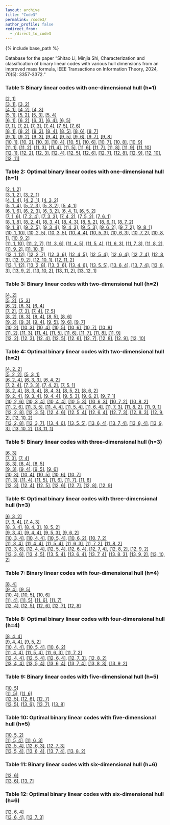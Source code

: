 ```yaml
---
layout: archive
title: "Code3"
permalink: /code3/
author_profile: false
redirect_from: 
  - /direct_to_code3
---
```


{% include base_path %}


Database for the paper “Shitao Li, Minjia Shi, Characterization and classification of binary linear codes with various hull dimensions from an improved
mass formula, IEEE Transactions on Information Theory, 2024, 70(5): 3357-3372.”

### Table 1: Binary linear codes with one-dimensional hull (h=1)

[[2, 1]](https://AHU-coding.github.io/files/1-[2,1].txt)  
[[3, 1]](https://AHU-coding.github.io/files/1-[3,1].txt), [[3, 2]](https://AHU-coding.github.io/files/1-[3,2].txt)  
[[4, 1]](https://AHU-coding.github.io/files/1-[4,1].txt), [[4, 2]](https://AHU-coding.github.io/files/1-[4,2].txt), [[4, 3]](https://AHU-coding.github.io/files/1-[4,3].txt)  
[[5, 1]](https://AHU-coding.github.io/files/1-[5,1].txt), [[5, 2]](https://AHU-coding.github.io/files/1-[5,2].txt), [[5, 3]](https://AHU-coding.github.io/files/1-[5,3].txt), [[5, 4]](https://AHU-coding.github.io/files/1-[5,4].txt)  
[[6, 1]](https://AHU-coding.github.io/files/1-[6,1].txt), [[6, 2]](https://AHU-coding.github.io/files/1-[6,2].txt), [[6, 3]](https://AHU-coding.github.io/files/1-[6,3].txt), [[6, 4]](https://AHU-coding.github.io/files/1-[6,4].txt), [[6, 5]](https://AHU-coding.github.io/files/1-[6,5].txt)  
[[7, 1]](https://AHU-coding.github.io/files/1-[7,1].txt), [[7, 2]](https://AHU-coding.github.io/files/1-[7,2].txt), [[7, 3]](https://AHU-coding.github.io/files/1-[7,3].txt), [[7, 4]](https://AHU-coding.github.io/files/1-[7,4].txt), [[7, 5]](https://AHU-coding.github.io/files/1-[7,5].txt), [[7, 6]](https://AHU-coding.github.io/files/1-[7,6].txt)  
[[8, 1]](https://AHU-coding.github.io/files/1-[8,1].txt), [[8, 2]](https://AHU-coding.github.io/files/1-[8,2].txt), [[8, 3]](https://AHU-coding.github.io/files/1-[8,3].txt), [[8, 4]](https://AHU-coding.github.io/files/1-[8,4].txt), [[8, 5]](https://AHU-coding.github.io/files/1-[8,5].txt), [[8, 6]](https://AHU-coding.github.io/files/1-[8,6].txt), [[8, 7]](https://AHU-coding.github.io/files/1-[8,7].txt)  
[[9, 1]](https://AHU-coding.github.io/files/1-[9,1].txt), [[9, 2]](https://AHU-coding.github.io/files/1-[9,2].txt), [[9, 3]](https://AHU-coding.github.io/files/1-[9,3].txt), [[9, 4]](https://AHU-coding.github.io/files/1-[9,4].txt), [[9, 5]](https://AHU-coding.github.io/files/1-[9,5].txt), [[9, 6]](https://AHU-coding.github.io/files/1-[9,6].txt), [[9, 7]](https://AHU-coding.github.io/files/1-[9,7].txt), [[9, 8]](https://AHU-coding.github.io/files/1-[9,8].txt)  
[[10, 1]](https://AHU-coding.github.io/files/1-[10,1].txt), [[10, 2]](https://AHU-coding.github.io/files/1-[10,2].txt), [[10, 3]](https://AHU-coding.github.io/files/1-[10,3].txt), [[10, 4]](https://AHU-coding.github.io/files/1-[10,4].txt), [[10, 5]](https://AHU-coding.github.io/files/1-[10,5].txt), [[10, 6]](https://AHU-coding.github.io/files/1-[10,6].txt), [[10, 7]](https://AHU-coding.github.io/files/1-[10,7].txt), [[10, 8]](https://AHU-coding.github.io/files/1-[10,8].txt), [[10, 9]](https://AHU-coding.github.io/files/1-[10,9].txt)  
[[11, 1]](https://AHU-coding.github.io/files/1-[11,1].txt), [[11, 2]](https://AHU-coding.github.io/files/1-[11,2].txt), [[11, 3]](https://AHU-coding.github.io/files/1-[11,3].txt), [[11, 4]](https://AHU-coding.github.io/files/1-[11,4].txt), [[11, 5]](https://AHU-coding.github.io/files/1-[11,5].txt), [[11, 6]](https://AHU-coding.github.io/files/1-[11,6].txt), [[11, 7]](https://AHU-coding.github.io/files/1-[11,7].txt), [[11, 8]](https://AHU-coding.github.io/files/1-[11,8].txt), [[11, 9]](https://AHU-coding.github.io/files/1-[11,9].txt), [[11, 10]](https://AHU-coding.github.io/files/1-[11,10].txt)  
[[12, 1]](https://AHU-coding.github.io/files/1-[12,1].txt), [[12, 2]](https://AHU-coding.github.io/files/1-[12,2].txt), [[12, 3]](https://AHU-coding.github.io/files/1-[12,3].txt), [[12, 4]](https://AHU-coding.github.io/files/1-[12,4].txt), [[12, 5]](https://AHU-coding.github.io/files/1-[12,5].txt), [[12, 6]](https://AHU-coding.github.io/files/1-[12,6].txt), [[12, 7]](https://AHU-coding.github.io/files/1-[12,7].txt), [[12, 8]](https://AHU-coding.github.io/files/1-[12,8].txt), [[12, 9]](https://AHU-coding.github.io/files/1-[12,9].txt), [[12, 10]](https://AHU-coding.github.io/files/1-[12,10].txt), [[12, 11]](https://AHU-coding.github.io/files/1-[12,11].txt)  

### Table 2: Optimal binary linear codes with one-dimensional hull (h=1)

[[2, 1, 2]](https://AHU-coding.github.io/files/1-[2,1,2].txt)  
[[3, 1, 2]](https://AHU-coding.github.io/files/1-[3,1,2].txt), [[3, 2, 1]](https://AHU-coding.github.io/files/1-[3,2,1].txt)   
[[4, 1, 4]](https://AHU-coding.github.io/files/1-[4,1,4].txt), [[4, 2, 1]](https://AHU-coding.github.io/files/1-[4,2,1].txt), [[4, 3, 2]](https://AHU-coding.github.io/files/1-[4,3,2].txt)  
[[5, 1, 4]](https://AHU-coding.github.io/files/1-[5,1,4].txt), [[5, 2, 3]](https://AHU-coding.github.io/files/1-[5,2,3].txt), [[5, 3, 2]](https://AHU-coding.github.io/files/1-[5,3,2].txt), [[5, 4, 1]](https://AHU-coding.github.io/files/1-[5,4,1].txt)  
[[6, 1, 6]](https://AHU-coding.github.io/files/1-[6,1,6].txt), [[6, 2, 3]](https://AHU-coding.github.io/files/1-[6,2,3].txt), [[6, 3, 2]](https://AHU-coding.github.io/files/1-[6,3,2].txt), [[6, 4, 1]](https://AHU-coding.github.io/files/1-[6,4,1].txt), [[6, 5, 2]](https://AHU-coding.github.io/files/1-[6,5,2].txt)  
[[7, 1, 6]](https://AHU-coding.github.io/files/1-[7,1,6].txt), [[7, 2, 4]](https://AHU-coding.github.io/files/1-[7,2,4].txt), [[7, 3, 3]](https://AHU-coding.github.io/files/1-[7,3,3].txt), [[7, 4, 2]](https://AHU-coding.github.io/files/1-[7,4,2].txt), [[7, 5, 2]](https://AHU-coding.github.io/files/1-[7,5,2].txt), [[7, 6, 1]](https://AHU-coding.github.io/files/1-[7,6,1].txt)  
[[8, 1, 8]](https://AHU-coding.github.io/files/1-[8,1,8].txt), [[8, 2, 4]](https://AHU-coding.github.io/files/1-[8,2,4].txt), [[8, 3, 4]](https://AHU-coding.github.io/files/1-[8,3,4].txt), [[8, 4, 3]](https://AHU-coding.github.io/files/1-[8,4,3].txt), [[8, 5, 2]](https://AHU-coding.github.io/files/1-[8,5,2].txt), [[8, 6, 1]](https://AHU-coding.github.io/files/1-[8,6,1].txt), [[8, 7, 2]](https://AHU-coding.github.io/files/1-[8,7,2].txt)  
[[9, 1, 8]](https://AHU-coding.github.io/files/1-[9,1,8].txt), [[9, 2, 5]](https://AHU-coding.github.io/files/1-[9,2,5].txt), [[9, 3, 4]](https://AHU-coding.github.io/files/1-[9,3,4].txt), [[9, 4, 3]](https://AHU-coding.github.io/files/1-[9,4,3].txt), [[9, 5, 3]](https://AHU-coding.github.io/files/1-[9,5,3].txt), [[9, 6, 2]](https://AHU-coding.github.io/files/1-[9,6,2].txt), [[9, 7, 2]](https://AHU-coding.github.io/files/1-[9,7,2].txt), [[9, 8, 1]](https://AHU-coding.github.io/files/1-[9,8,1].txt)  
[[10, 1, 10]](https://AHU-coding.github.io/files/1-[10,1,10].txt), [[10, 2, 5]](https://AHU-coding.github.io/files/1-[10,2,5].txt), [[10, 3, 5]](https://AHU-coding.github.io/files/1-[10,3,5].txt), [[10, 4, 4]](https://AHU-coding.github.io/files/1-[10,4,4].txt), [[10, 5, 3]](https://AHU-coding.github.io/files/1-[10,5,3].txt), [[10, 6, 3]](https://AHU-coding.github.io/files/1-[10,6,3].txt), [[10, 7, 2]](https://AHU-coding.github.io/files/1-[10,7,2].txt), [[10, 8, 1]](https://AHU-coding.github.io/files/1-[10,8,1].txt), [[10, 9, 2]](https://AHU-coding.github.io/files/1-[10,9,2].txt)  
[[11, 1, 10]](https://AHU-coding.github.io/files/1-[11,1,10].txt), [[11, 2, 7]](https://AHU-coding.github.io/files/1-[11,2,7].txt), [[11, 3, 6]](https://AHU-coding.github.io/files/1-[11,3,6].txt), [[11, 4, 5]](https://AHU-coding.github.io/files/1-[11,4,5].txt), [[11, 5, 4]](https://AHU-coding.github.io/files/1-[11,5,4].txt), [[11, 6, 3]](https://AHU-coding.github.io/files/1-[11,6,3].txt), [[11, 7, 3]](https://AHU-coding.github.io/files/1-[11,7,3].txt), [[11, 8, 2]](https://AHU-coding.github.io/files/1-[11,8,2].txt), [[11, 9, 2]](https://AHU-coding.github.io/files/1-[11,9,2].txt), [[11, 10, 1]](https://AHU-coding.github.io/files/1-[11,10,1].txt)  
[[12, 1, 12]](https://AHU-coding.github.io/files/1-[12,1,12].txt), [[12, 2, 7]](https://AHU-coding.github.io/files/1-[12,2,7].txt), [[12, 3, 6]](https://AHU-coding.github.io/files/1-[12,3,6].txt), [[12, 4, 5]](https://AHU-coding.github.io/files/1-[12,4,5].txt), [[12, 5, 4]](https://AHU-coding.github.io/files/1-[12,5,4].txt), [[12, 6, 4]](https://AHU-coding.github.io/files/1-[12,6,4].txt), [[12, 7, 4]](https://AHU-coding.github.io/files/1-[12,7,4].txt), [[12, 8, 3]](https://AHU-coding.github.io/files/1-[12,8,3].txt), [[12, 9, 2]](https://AHU-coding.github.io/files/1-[12,9,2].txt), [[12, 10, 1]](https://AHU-coding.github.io/files/1-[12,10,1].txt), [[12, 11, 2]](https://AHU-coding.github.io/files/1-[12,11,2].txt)  
[[13, 1, 12]](https://AHU-coding.github.io/files/1-[13,1,12].txt), [[13, 2, 8]](https://AHU-coding.github.io/files/1-[13,2,8].txt), [[13, 3, 6]](https://AHU-coding.github.io/files/1-[13,3,6].txt), [[13, 4, 6]](https://AHU-coding.github.io/files/1-[13,4,6].txt), [[13, 5, 5]](https://AHU-coding.github.io/files/1-[13,5,5].txt), [[13, 6, 4]](https://AHU-coding.github.io/files/1-[13,6,4].txt), [[13, 7, 4]](https://AHU-coding.github.io/files/1-[13,7,4].txt), [[13, 8, 3]](https://AHU-coding.github.io/files/1-[13,8,3].txt), [[13, 9, 2]](https://AHU-coding.github.io/files/1-[13,9,2].txt), [[13, 10, 2]](https://AHU-coding.github.io/files/1-[13,10,2].txt), [[13, 11, 2]](https://AHU-coding.github.io/files/1-[13,11,2].txt), [[13, 12, 1]](https://AHU-coding.github.io/files/1-[13,12,1].txt)  

### Table 3: Binary linear codes with two-dimensional hull (h=2)

[[4, 2]](https://AHU-coding.github.io/files/2-[4,2].txt)  
[[5, 2]](https://AHU-coding.github.io/files/2-[5,2].txt), [[5, 3]](https://AHU-coding.github.io/files/2-[5,3].txt)  
[[6, 2]](https://AHU-coding.github.io/files/2-[6,2].txt), [[6, 3]](https://AHU-coding.github.io/files/2-[6,3].txt), [[6, 4]](https://AHU-coding.github.io/files/2-[6,4].txt)  
[[7, 2]](https://AHU-coding.github.io/files/2-[7,2].txt), [[7, 3]](https://AHU-coding.github.io/files/2-[7,3].txt), [[7, 4]](https://AHU-coding.github.io/files/2-[7,4].txt), [[7, 5]](https://AHU-coding.github.io/files/2-[7,5].txt)  
[[8, 2]](https://AHU-coding.github.io/files/2-[8,2].txt), [[8, 3]](https://AHU-coding.github.io/files/2-[8,3].txt), [[8, 4]](https://AHU-coding.github.io/files/2-[8,4].txt), [[8, 5]](https://AHU-coding.github.io/files/2-[8,5].txt), [[8, 6]](https://AHU-coding.github.io/files/2-[8,6].txt)  
[[9, 2]](https://AHU-coding.github.io/files/2-[9,2].txt), [[9, 3]](https://AHU-coding.github.io/files/2-[9,3].txt), [[9, 4]](https://AHU-coding.github.io/files/2-[9,4].txt), [[9, 5]](https://AHU-coding.github.io/files/2-[9,5].txt), [[9, 6]](https://AHU-coding.github.io/files/2-[9,6].txt), [[9, 7]](https://AHU-coding.github.io/files/2-[9,7].txt)  
[[10, 2]](https://AHU-coding.github.io/files/2-[10,2].txt), [[10, 3]](https://AHU-coding.github.io/files/2-[10,3].txt), [[10, 4]](https://AHU-coding.github.io/files/2-[10,4].txt), [[10, 5]](https://AHU-coding.github.io/files/2-[10,5].txt), [[10, 6]](https://AHU-coding.github.io/files/2-[10,6].txt), [[10, 7]](https://AHU-coding.github.io/files/2-[10,7].txt), [[10, 8]](https://AHU-coding.github.io/files/2-[10,8].txt)  
[[11, 2]](https://AHU-coding.github.io/files/2-[11,2].txt), [[11, 3]](https://AHU-coding.github.io/files/2-[11,3].txt), [[11, 4]](https://AHU-coding.github.io/files/2-[11,4].txt), [[11, 5]](https://AHU-coding.github.io/files/2-[11,5].txt), [[11, 6]](https://AHU-coding.github.io/files/2-[11,6].txt), [[11, 7]](https://AHU-coding.github.io/files/2-[11,7].txt), [[11, 8]](https://AHU-coding.github.io/files/2-[11,8].txt), [[11, 9]](https://AHU-coding.github.io/files/2-[11,9].txt)  
[[12, 2]](https://AHU-coding.github.io/files/2-[12,2].txt), [[12, 3]](https://AHU-coding.github.io/files/2-[12,3].txt), [[12, 4]](https://AHU-coding.github.io/files/2-[12,4].txt), [[12, 5]](https://AHU-coding.github.io/files/2-[12,5].txt), [[12, 6]](https://AHU-coding.github.io/files/2-[12,6].txt), [[12, 7]](https://AHU-coding.github.io/files/2-[12,7].txt), [[12, 8]](https://AHU-coding.github.io/files/2-[12,8].txt), [[12, 9]](https://AHU-coding.github.io/files/2-[12,9].txt), [[12, 10]](https://AHU-coding.github.io/files/2-[12,10].txt)  

### Table 4: Optimal binary linear codes with two-dimensional hull (h=2)

[[4, 2, 2]](https://AHU-coding.github.io/files/2-[4,2,2].txt)  
[[5, 2, 2]](https://AHU-coding.github.io/files/2-[5,2,2].txt), [[5, 3, 1]](https://AHU-coding.github.io/files/2-[5,3,1].txt)  
[[6, 2, 4]](https://AHU-coding.github.io/files/2-[6,2,4].txt), [[6, 3, 3]](https://AHU-coding.github.io/files/2-[6,3,3].txt), [[6, 4, 2]](https://AHU-coding.github.io/files/2-[6,4,2].txt)  
[[7, 2, 4]](https://AHU-coding.github.io/files/2-[7,2,4].txt), [[7, 3, 3]](https://AHU-coding.github.io/files/2-[7,3,3].txt), [[7, 4, 2]](https://AHU-coding.github.io/files/2-[7,4,2].txt), [[7, 5, 1]](https://AHU-coding.github.io/files/2-[7,5,1].txt)  
[[8, 2, 4]](https://AHU-coding.github.io/files/2-[8,2,4].txt), [[8, 3, 4]](https://AHU-coding.github.io/files/2-[8,3,4].txt), [[8, 4, 3]](https://AHU-coding.github.io/files/2-[8,4,3].txt), [[8, 5, 2]](https://AHU-coding.github.io/files/2-[8,5,2].txt), [[8, 6, 2]](https://AHU-coding.github.io/files/2-[8,6,2].txt)    
[[9, 2, 4]](https://AHU-coding.github.io/files/2-[9,2,4].txt), [[9, 3, 4]](https://AHU-coding.github.io/files/2-[9,3,4].txt), [[9, 4, 4]](https://AHU-coding.github.io/files/2-[9,4,4].txt), [[9, 5, 3]](https://AHU-coding.github.io/files/2-[9,5,3].txt), [[9, 6, 2]](https://AHU-coding.github.io/files/2-[9,6,2].txt), [[9, 7, 1]](https://AHU-coding.github.io/files/2-[9,7,1].txt)  
[[10, 2, 6]](https://AHU-coding.github.io/files/2-[10,2,6].txt), [[10, 3, 4]](https://AHU-coding.github.io/files/2-[10,3,4].txt), [[10, 4, 4]](https://AHU-coding.github.io/files/2-[10,4,4].txt), [[10, 5, 3]](https://AHU-coding.github.io/files/2-[10,5,3].txt), [[10, 6, 3]](https://AHU-coding.github.io/files/2-[10,6,3].txt), [[10, 7, 2]](https://AHU-coding.github.io/files/2-[10,7,2].txt), [[10, 8, 2]](https://AHU-coding.github.io/files/2-[10,8,2].txt)  
[[11, 2, 6]](https://AHU-coding.github.io/files/2-[11,2,6].txt), [[11, 3, 5]](https://AHU-coding.github.io/files/2-[11,3,5].txt), [[11, 4, 4]](https://AHU-coding.github.io/files/2-[11,4,4].txt), [[11, 5, 4]](https://AHU-coding.github.io/files/2-[11,5,4].txt), [[11, 6, 4]](https://AHU-coding.github.io/files/2-[11,6,4].txt), [[11, 7, 3]](https://AHU-coding.github.io/files/2-[11,7,3].txt), [[11, 8, 2]](https://AHU-coding.github.io/files/2-[11,8,2].txt), [[11, 9, 1]](https://AHU-coding.github.io/files/2-[11,9,1].txt)  
[[12, 2, 8]](https://AHU-coding.github.io/files/2-[12,2,8].txt), [[12, 3, 5]](https://AHU-coding.github.io/files/2-[12,3,5].txt), [[12, 4, 6]](https://AHU-coding.github.io/files/2-[12,4,6].txt), [[12, 5, 4]](https://AHU-coding.github.io/files/2-[12,5,4].txt), [[12, 6, 4]](https://AHU-coding.github.io/files/2-[12,6,4].txt), [[12, 7, 3]](https://AHU-coding.github.io/files/2-[12,7,3].txt), [[12, 8, 3]](https://AHU-coding.github.io/files/2-[12,8,3].txt), [[12, 9, 2]](https://AHU-coding.github.io/files/2-[12,9,2].txt), [[12, 10, 2]](https://AHU-coding.github.io/files/2-[12,10,2].txt)  
[[13, 2, 8]](https://AHU-coding.github.io/files/2-[13,2,8].txt), [[13, 3, 7]](https://AHU-coding.github.io/files/2-[13,3,7].txt), [[13, 4, 6]](https://AHU-coding.github.io/files/2-[13,4,6].txt), [[13, 5, 5]](https://AHU-coding.github.io/files/2-[13,5,5].txt), [[13, 6, 4]](https://AHU-coding.github.io/files/2-[13,6,4].txt), [[13, 7, 4]](https://AHU-coding.github.io/files/2-[13,7,4].txt), [[13, 8, 4]](https://AHU-coding.github.io/files/2-[13,8,4].txt), [[13, 9, 3]](https://AHU-coding.github.io/files/2-[13,9,3].txt), [[13, 10, 2]](https://AHU-coding.github.io/files/2-[13,10,2].txt), [[13, 11, 1]](https://AHU-coding.github.io/files/2-[13,11,1].txt)  

### Table 5: Binary linear codes with three-dimensional hull (h=3)

[[6, 3]](https://AHU-coding.github.io/files/3-[6,3].txt)  
[[7, 3]](https://AHU-coding.github.io/files/3-[7,3].txt), [[7, 4]](https://AHU-coding.github.io/files/3-[7,4].txt)  
[[8, 3]](https://AHU-coding.github.io/files/3-[8,3].txt), [[8, 4]](https://AHU-coding.github.io/files/3-[8,4].txt), [[8, 5]](https://AHU-coding.github.io/files/3-[8,5].txt)  
[[9, 3]](https://AHU-coding.github.io/files/3-[9,3].txt), [[9, 4]](https://AHU-coding.github.io/files/3-[9,4].txt), [[9, 5]](https://AHU-coding.github.io/files/3-[9,5].txt), [[9, 6]](https://AHU-coding.github.io/files/3-[9,6].txt)  
[[10, 3]](https://AHU-coding.github.io/files/3-[10,3].txt), [[10, 4]](https://AHU-coding.github.io/files/3-[10,4].txt), [[10, 5]](https://AHU-coding.github.io/files/3-[10,5].txt), [[10, 6]](https://AHU-coding.github.io/files/3-[10,6].txt), [[10, 7]](https://AHU-coding.github.io/files/3-[10,7].txt)  
[[11, 3]](https://AHU-coding.github.io/files/3-[11,3].txt), [[11, 4]](https://AHU-coding.github.io/files/3-[11,4].txt), [[11, 5]](https://AHU-coding.github.io/files/3-[11,5].txt), [[11, 6]](https://AHU-coding.github.io/files/3-[11,6].txt), [[11, 7]](https://AHU-coding.github.io/files/3-[11,7].txt), [[11, 8]](https://AHU-coding.github.io/files/3-[11,8].txt)  
[[12, 3]](https://AHU-coding.github.io/files/3-[12,3].txt), [[12, 4]](https://AHU-coding.github.io/files/3-[12,4].txt), [[12, 5]](https://AHU-coding.github.io/files/3-[12,5].txt), [[12, 6]](https://AHU-coding.github.io/files/3-[12,6].txt), [[12, 7]](https://AHU-coding.github.io/files/3-[12,7].txt), [[12, 8]](https://AHU-coding.github.io/files/3-[12,8].txt), [[12, 9]](https://AHU-coding.github.io/files/3-[12,9].txt)  
 

### Table 6: Optimal binary linear codes with three-dimensional hull (h=3)

[[6, 3, 2]](https://AHU-coding.github.io/files/3-[6,3,2].txt)  
[[7, 3, 4]](https://AHU-coding.github.io/files/3-[7,3,4].txt), [[7, 4, 3]](https://AHU-coding.github.io/files/3-[7,4,3].txt)  
[[8, 3, 4]](https://AHU-coding.github.io/files/3-[8,3,4].txt), [[8, 4, 3]](https://AHU-coding.github.io/files/3-[8,4,3].txt), [[8, 5, 2]](https://AHU-coding.github.io/files/3-[8,5,2].txt)    
[[9, 3, 4]](https://AHU-coding.github.io/files/3-[9,3,4].txt), [[9, 4, 4]](https://AHU-coding.github.io/files/3-[9,4,4].txt), [[9, 5, 3]](https://AHU-coding.github.io/files/3-[9,5,3].txt), [[9, 6, 2]](https://AHU-coding.github.io/files/3-[9,6,2].txt)  
[[10, 3, 4]](https://AHU-coding.github.io/files/3-[10,3,4].txt), [[10, 4, 4]](https://AHU-coding.github.io/files/3-[10,4,4].txt), [[10, 5, 4]](https://AHU-coding.github.io/files/3-[10,5,4].txt), [[10, 6, 2]](https://AHU-coding.github.io/files/3-[10,6,2].txt), [[10, 7, 2]](https://AHU-coding.github.io/files/3-[10,7,2].txt)  
[[11, 3, 4]](https://AHU-coding.github.io/files/3-[11,3,4].txt), [[11, 4, 4]](https://AHU-coding.github.io/files/3-[11,4,4].txt), [[11, 5, 4]](https://AHU-coding.github.io/files/3-[11,5,4].txt), [[11, 6, 3]](https://AHU-coding.github.io/files/3-[11,6,3].txt), [[11, 7, 2]](https://AHU-coding.github.io/files/3-[11,7,2].txt), [[11, 8, 2]](https://AHU-coding.github.io/files/3-[11,8,2].txt)  
[[12, 3, 6]](https://AHU-coding.github.io/files/3-[12,3,6].txt), [[12, 4, 4]](https://AHU-coding.github.io/files/3-[12,4,4].txt), [[12, 5, 4]](https://AHU-coding.github.io/files/3-[12,5,4].txt), [[12, 6, 4]](https://AHU-coding.github.io/files/3-[12,6,4].txt), [[12, 7, 4]](https://AHU-coding.github.io/files/3-[12,7,4].txt), [[12, 8, 2]](https://AHU-coding.github.io/files/3-[12,8,2].txt), [[12, 9, 2]](https://AHU-coding.github.io/files/3-[12,9,2].txt)  
[[13, 3, 6]](https://AHU-coding.github.io/files/3-[13,3,6].txt), [[13, 4, 5]](https://AHU-coding.github.io/files/3-[13,4,5].txt), [[13, 5, 4]](https://AHU-coding.github.io/files/3-[13,5,4].txt), [[13, 6, 4]](https://AHU-coding.github.io/files/3-[13,6,4].txt), [[13, 7, 4]](https://AHU-coding.github.io/files/3-[13,7,4].txt), [[13, 8, 3]](https://AHU-coding.github.io/files/3-[13,8,3].txt), [[13, 9, 2]](https://AHU-coding.github.io/files/3-[13,9,2].txt), [[13, 10, 2]](https://AHU-coding.github.io/files/3-[13,10,2].txt)  

### Table 7: Binary linear codes with four-dimensional hull (h=4)

[[8, 4]](https://AHU-coding.github.io/files/4-[8,4].txt)  
[[9, 4]](https://AHU-coding.github.io/files/4-[9,4].txt), [[9, 5]](https://AHU-coding.github.io/files/4-[9,5].txt)  
[[10, 4]](https://AHU-coding.github.io/files/4-[10,4].txt), [[10, 5]](https://AHU-coding.github.io/files/4-[10,5].txt), [[10, 6]](https://AHU-coding.github.io/files/4-[10,6].txt)  
[[11, 4]](https://AHU-coding.github.io/files/4-[11,4].txt), [[11, 5]](https://AHU-coding.github.io/files/4-[11,5].txt), [[11, 6]](https://AHU-coding.github.io/files/4-[11,6].txt), [[11, 7]](https://AHU-coding.github.io/files/4-[11,7].txt)  
[[12, 4]](https://AHU-coding.github.io/files/4-[12,4].txt), [[12, 5]](https://AHU-coding.github.io/files/4-[12,5].txt), [[12, 6]](https://AHU-coding.github.io/files/4-[12,6].txt), [[12, 7]](https://AHU-coding.github.io/files/4-[12,7].txt), [[12, 8]](https://AHU-coding.github.io/files/4-[12,8].txt)  

### Table 8: Optimal binary linear codes with four-dimensional hull (h=4)

[[8, 4, 4]](https://AHU-coding.github.io/files/4-[8,4,4].txt)    
[[9, 4, 4]](https://AHU-coding.github.io/files/4-[9,4,4].txt), [[9, 5, 2]](https://AHU-coding.github.io/files/4-[9,5,2].txt)  
[[10, 4, 4]](https://AHU-coding.github.io/files/4-[10,4,4].txt), [[10, 5, 4]](https://AHU-coding.github.io/files/4-[10,5,4].txt), [[10, 6, 2]](https://AHU-coding.github.io/files/4-[10,6,2].txt)  
[[11, 4, 4]](https://AHU-coding.github.io/files/4-[11,4,4].txt), [[11, 5, 4]](https://AHU-coding.github.io/files/4-[11,5,4].txt), [[11, 6, 3]](https://AHU-coding.github.io/files/4-[11,6,3].txt), [[11, 7, 2]](https://AHU-coding.github.io/files/4-[11,7,2].txt)  
[[12, 4, 4]](https://AHU-coding.github.io/files/4-[12,4,4].txt), [[12, 5, 4]](https://AHU-coding.github.io/files/4-[12,5,4].txt), [[12, 6, 4]](https://AHU-coding.github.io/files/4-[12,6,4].txt), [[12, 7, 3]](https://AHU-coding.github.io/files/4-[12,7,3].txt), [[12, 8, 2]](https://AHU-coding.github.io/files/4-[12,8,2].txt)  
[[13, 4, 4]](https://AHU-coding.github.io/files/4-[13,4,4].txt), [[13, 5, 4]](https://AHU-coding.github.io/files/4-[13,5,4].txt), [[13, 6, 4]](https://AHU-coding.github.io/files/4-[13,6,4].txt), [[13, 7, 4]](https://AHU-coding.github.io/files/4-[13,7,4].txt), [[13, 8, 3]](https://AHU-coding.github.io/files/4-[13,8,3].txt), [[13, 9, 2]](https://AHU-coding.github.io/files/4-[13,9,2].txt)  

### Table 9: Binary linear codes with five-dimensional hull (h=5)

[[10, 5]](https://AHU-coding.github.io/files/5-[10,5].txt)  
[[11, 5]](https://AHU-coding.github.io/files/5-[11,5].txt), [[11, 6]](https://AHU-coding.github.io/files/5-[11,6].txt)  
[[12, 5]](https://AHU-coding.github.io/files/5-[12,5].txt), [[12, 6]](https://AHU-coding.github.io/files/5-[12,6].txt), [[12, 7]](https://AHU-coding.github.io/files/5-[12,7].txt)  
[[13, 5]](https://AHU-coding.github.io/files/5-[13,5].txt), [[13, 6]](https://AHU-coding.github.io/files/5-[13,6].txt), [[13, 7]](https://AHU-coding.github.io/files/5-[13,7].txt), [[13, 8]](https://AHU-coding.github.io/files/5-[13,8].txt)  

### Table 10: Optimal binary linear codes with five-dimensional hull (h=5)

[[10, 5, 2]](https://AHU-coding.github.io/files/5-[10,5,2].txt)  
[[11, 5, 4]](https://AHU-coding.github.io/files/5-[11,5,4].txt), [[11, 6, 3]](https://AHU-coding.github.io/files/5-[11,6,3].txt)  
[[12, 5, 4]](https://AHU-coding.github.io/files/5-[12,5,4].txt), [[12, 6, 3]](https://AHU-coding.github.io/files/5-[12,6,3].txt), [[12, 7, 3]](https://AHU-coding.github.io/files/5-[12,7,3].txt)  
[[13, 5, 4]](https://AHU-coding.github.io/files/5-[13,5,4].txt), [[13, 6, 4]](https://AHU-coding.github.io/files/5-[13,6,4].txt), [[13, 7, 4]](https://AHU-coding.github.io/files/5-[13,7,4].txt), [[13, 8, 2]](https://AHU-coding.github.io/files/5-[13,8,2].txt)  

### Table 11: Binary linear codes with six-dimensional hull (h=6)

[[12, 6]](https://AHU-coding.github.io/files/6-[12,6].txt)  
[[13, 6]](https://AHU-coding.github.io/files/6-[13,6].txt), [[13, 7]](https://AHU-coding.github.io/files/6-[13,7].txt)  

### Table 12: Optimal binary linear codes with six-dimensional hull (h=6)

[[12, 6, 4]](https://AHU-coding.github.io/files/6-[12,6,4].txt)  
[[13, 6, 4]](https://AHU-coding.github.io/files/6-[13,6,4].txt), [[13, 7, 3]](https://AHU-coding.github.io/files/6-[13,7,3].txt)  
